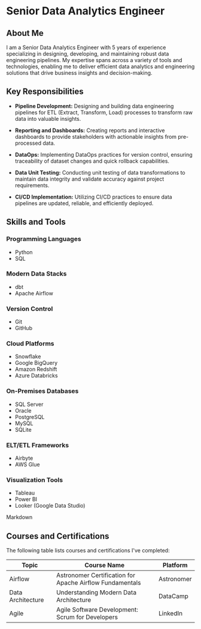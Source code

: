 # Senior Data Analytics Engineer 

## About Me

I am a Senior Data Analytics Engineer with 5 years of experience specializing in designing, developing, and maintaining robust data engineering pipelines. 
My expertise spans across a variety of tools and technologies, enabling me to deliver efficient data analytics and engineering solutions that drive business insights and decision-making.

## Key Responsibilities

- **Pipeline Development:** Designing and building data engineering pipelines for ETL (Extract, Transform, Load) processes to transform raw data into valuable insights.
  
- **Reporting and Dashboards:** Creating reports and interactive dashboards to provide stakeholders with actionable insights from pre-processed data.
  
- **DataOps:** Implementing DataOps practices for version control, ensuring traceability of dataset changes and quick rollback capabilities.
  
- **Data Unit Testing:** Conducting unit testing of data transformations to maintain data integrity and validate accuracy against project requirements.
  
- **CI/CD Implementation:** Utilizing CI/CD practices to ensure data pipelines are updated, reliable, and efficiently deployed.

## Skills and Tools

### Programming Languages

- Python
- SQL

### Modern Data Stacks

- dbt
- Apache Airflow

### Version Control

- Git
- GitHub

### Cloud Platforms

- Snowflake
- Google BigQuery
- Amazon Redshift
- Azure Databricks

### On-Premises Databases

- SQL Server
- Oracle
- PostgreSQL
- MySQL
- SQLite

### ELT/ETL Frameworks

- Airbyte
- AWS Glue

### Visualization Tools

- Tableau
- Power BI
- Looker (Google Data Studio)

Markdown
## Courses and Certifications

The following table lists courses and certifications I've completed:

| Topic | Course Name | Platform |
|---|---|---|
| Airflow | Astronomer Certification for Apache Airflow Fundamentals | Astronomer |
| Data Architecture | Understanding Modern Data Architecture | DataCamp |
| Agile | Agile Software Development: Scrum for Developers | LinkedIn |
